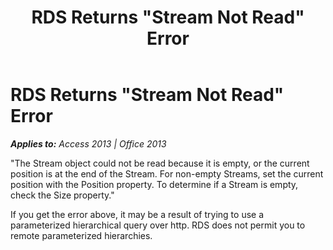 ﻿---
title: RDS Returns "Stream Not Read" Error
TOCTitle: RDS Returns "Stream Not Read" Error
ms:assetid: 325f7b9d-8e71-bc2c-94e3-b4b4a1a2dc58
ms:mtpsurl: https://msdn.microsoft.com/en-us/library/JJ249097(v=office.15)
ms:contentKeyID: 48544075
ms.date: 09/18/2015
mtps_version: v=office.15
---

# RDS Returns \"Stream Not Read\" Error


_**Applies to:** Access 2013 | Office 2013_

"The Stream object could not be read because it is empty, or the current position is at the end of the Stream. For non-empty Streams, set the current position with the Position property. To determine if a Stream is empty, check the Size property."

If you get the error above, it may be a result of trying to use a parameterized hierarchical query over http. RDS does not permit you to remote parameterized hierarchies.

